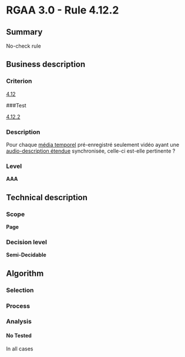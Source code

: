 # RGAA 3.0 -  Rule 4.12.2

## Summary

No-check rule

## Business description

### Criterion

[4.12](http://disic.github.io/rgaa_referentiel_en/RGAA3.0_Criteria_English_version_v1.html#crit-4-12)

###Test

[4.12.2](http://disic.github.io/rgaa_referentiel_en/RGAA3.0_Criteria_English_version_v1.html#test-4-12-2)

### Description

Pour chaque <a href="http://references.modernisation.gouv.fr/referentiel-technique-0#mMediaTemp">m&eacute;dia temporel</a> pr&eacute;-enregistr&eacute; seulement vid&eacute;o ayant une <a href="http://references.modernisation.gouv.fr/referentiel-technique-0#mAudioDescE">audio-description &eacute;tendue</a> synchronis&eacute;e, celle-ci est-elle pertinente ?

### Level

**AAA**

## Technical description

### Scope

**Page**

### Decision level

**Semi-Decidable**

## Algorithm

### Selection

### Process

### Analysis

#### No Tested 

In all cases
